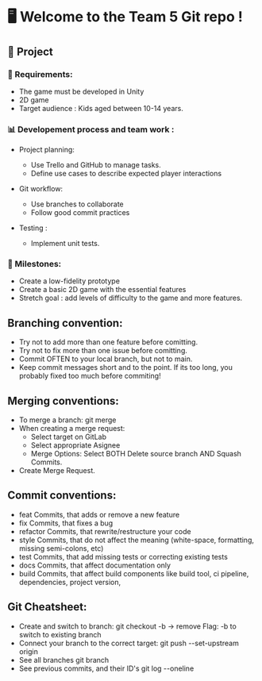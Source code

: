 # 🖥️ Welcome to the Team 5 Git repo ! 

## 👾 Project 

### 📑 Requirements:
* The game must be developed in Unity
* 2D game
* Target audience : Kids aged between 10-14 years.

### 📊 Developement process and team work : 

* Project planning: 
    * Use Trello and GitHub to manage tasks.
    * Define use cases to describe expected player interactions 

* Git workflow: 
    * Use branches to collaborate
    * Follow good commit practices 

* Testing : 
    * Implement unit tests. 


### 📅 Milestones: 
* Create a low-fidelity prototype
* Create a basic 2D game with the essential features
* Stretch goal : add levels of difficulty to the game and more features. 

## Branching convention: 
* Try not to add more than one feature before comitting.
* Try not to fix more than one issue before comitting.
* Commit OFTEN to your local branch, but not to main.
* Keep commit messages short and to the point. If its too long, you probably fixed too much before commiting!

## Merging conventions: 
* To merge a branch: git merge <target-branch>
* When creating a merge request:
    * Select target on GitLab
    * Select appropriate Asignee
    * Merge Options: Select BOTH Delete source branch AND Squash Commits.
* Create Merge Request.

## Commit conventions: 
* feat Commits, that adds or remove a new feature
* fix Commits, that fixes a bug
* refactor Commits, that rewrite/restructure your code
* style Commits, that do not affect the meaning (white-space, formatting, missing semi-colons, etc)
* test Commits, that add missing tests or correcting existing tests
* docs Commits, that affect documentation only
* build Commits, that affect build components like build tool, ci pipeline, dependencies, project version, 

## Git Cheatsheet: 
* Create and switch to branch: git checkout -b <branch-name> -> remove Flag: -b to switch to existing branch
* Connect your branch to the correct target: git push --set-upstream origin <branch-name>
* See all branches git branch
* See previous commits, and their ID's git log --oneline